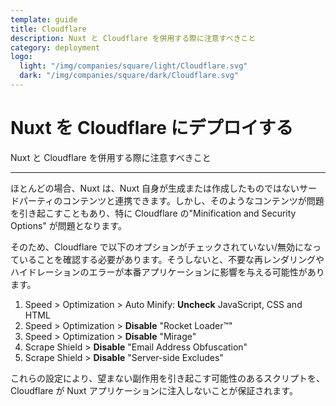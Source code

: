 ```yaml
---
template: guide
title: Cloudflare
description: Nuxt と Cloudflare を併用する際に注意すべきこと
category: deployment
logo:
  light: "/img/companies/square/light/Cloudflare.svg"
  dark: "/img/companies/square/dark/Cloudflare.svg"
---
```

# Nuxt を Cloudflare にデプロイする

Nuxt と Cloudflare を併用する際に注意すべきこと

---

ほとんどの場合、Nuxt は、Nuxt 自身が生成または作成したものではないサードパーティのコンテンツと連携できます。しかし、そのようなコンテンツが問題を引き起こすこともあり、特に Cloudflare の"Minification and Security Options" が問題となります。

そのため、Cloudflare で以下のオプションがチェックされていない/無効になっていることを確認する必要があります。そうしないと、不要な再レンダリングやハイドレーションのエラーが本番アプリケーションに影響を与える可能性があります。

1. Speed > Optimization > Auto Minify: **Uncheck** JavaScript, CSS and HTML
2. Speed > Optimization > **Disable** "Rocket Loader™"
3. Speed > Optimization > **Disable** "Mirage"
4. Scrape Shield > **Disable** "Email Address Obfuscation"
5. Scrape Shield > **Disable** "Server-side Excludes"

これらの設定により、望まない副作用を引き起こす可能性のあるスクリプトを、Cloudflare が Nuxt アプリケーションに注入しないことが保証されます。
